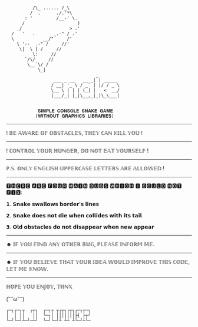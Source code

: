               /\_ ...... /_\
             /  .      ./.'*\
           : '         /__-' \.
          /                    )
        _/                  > .'
      /   '   .       _.-" / .'
      \           __/"     /'
        \ '--  .-" /     //'
         \|  \ | /     //
              \:     //
           `/\/     //
            \__`\/ / 
                \_|
                                      _             
                      ___ _ __   __ _| | _____ 
                     / __| '_ \ / _` | |/ / _ \
                     \__ \ | | | (_| |   <  __/
                     |___/_| |_|\__,_|_|\_\___|
 

                𝐒𝐈𝐌𝐏𝐋𝐄 𝐂𝐎𝐍𝐒𝐎𝐋𝐄 𝐒𝐍𝐀𝐊𝐄 𝐆𝐀𝐌𝐄 
               (𝐖𝐈𝐓𝐇𝐎𝐔𝐓 𝐆𝐑𝐀𝐏𝐇𝐈𝐂𝐒 𝐋𝐈𝐁𝐑𝐀𝐑𝐈𝐄𝐒)
___________________________________________________________________________________________________________________________________________
! 𝔹𝔼 𝔸𝕎𝔸ℝ𝔼 𝕆𝔽 𝕆𝔹𝕊𝕋𝔸ℂ𝕃𝔼𝕊, 𝕋ℍ𝔼𝕐 ℂ𝔸ℕ 𝕂𝕀𝕃𝕃 𝕐𝕆𝕌 !
___________________________________________________________________________________________________________________________________________
! ℂ𝕆ℕ𝕋ℝ𝕆𝕃 𝕐𝕆𝕌ℝ ℍ𝕌ℕ𝔾𝔼ℝ, 𝔻𝕆 ℕ𝕆𝕋 𝔼𝔸𝕋 𝕐𝕆𝕌ℝ𝕊𝔼𝕃𝔽 !
___________________________________________________________________________________________________________________________________________
ℙ.𝕊. 𝕆ℕ𝕃𝕐 𝔼ℕ𝔾𝕃𝕀𝕊ℍ 𝕌ℙℙ𝔼ℝℂ𝔸𝕊𝔼 𝕃𝔼𝕋𝕋𝔼ℝ𝕊 𝔸ℝ𝔼 𝔸𝕃𝕃𝕆𝕎𝔼𝔻 !
___________________________________________________________________________________________________________________________________________
🆃🅷🅴🆁🅴 🅰🆁🅴 🅵🅾🆄🆁 🅼🅰🅸🅽 🅱🆄🅶🆂 🆆🅷🅸🅲🅷 🅸 🅲🅾🆄🅻🅳 🅽🅾🆃 🅵🅸🆇:

𝟭. 𝗦𝗻𝗮𝗸𝗲 𝘀𝘄𝗮𝗹𝗹𝗼𝘄𝘀 𝗯𝗼𝗿𝗱𝗲𝗿'𝘀 𝗹𝗶𝗻𝗲𝘀

𝟮. 𝗦𝗻𝗮𝗸𝗲 𝗱𝗼𝗲𝘀 𝗻𝗼𝘁 𝗱𝗶𝗲 𝘄𝗵𝗲𝗻 𝗰𝗼𝗹𝗹𝗶𝗱𝗲𝘀 𝘄𝗶𝘁𝗵 𝗶𝘁𝘀 𝘁𝗮𝗶𝗹

𝟯. 𝗢𝗹𝗱 𝗼𝗯𝘀𝘁𝗮𝗰𝗹𝗲𝘀 𝗱𝗼 𝗻𝗼𝘁 𝗱𝗶𝘀𝗮𝗽𝗽𝗲𝗮𝗿 𝘄𝗵𝗲𝗻 𝗻𝗲𝘄 𝗮𝗽𝗽𝗲𝗮𝗿
____________________________________________________________________________________________________________________________________________
☻ 𝕀𝔽 𝕐𝕆𝕌 𝔽𝕀ℕ𝔻 𝔸ℕ𝕐 𝕆𝕋ℍ𝔼ℝ 𝔹𝕌𝔾, ℙ𝕃𝔼𝔸𝕊𝔼 𝕀ℕ𝔽𝕆ℝ𝕄 𝕄𝔼.
___________________________________________________________________________________________________________________________________________

☻ 𝕀𝔽 𝕐𝕆𝕌 𝔹𝔼𝕃𝕀𝔼𝕍𝔼 𝕋ℍ𝔸𝕋 𝕐𝕆𝕌ℝ 𝕀𝔻𝔼𝔸 𝕎𝕆𝕌𝕃𝔻 𝕀𝕄ℙℝ𝕆𝕍𝔼 𝕋ℍ𝕀𝕊 ℂ𝕆𝔻𝔼, 𝕃𝔼𝕋 𝕄𝔼 𝕂ℕ𝕆𝕎.
___________________________________________________________________________________________________________________________________________

ℍ𝕆ℙ𝔼 𝕐𝕆𝕌 𝔼ℕ𝕁𝕆𝕐, 𝕋ℍℕ𝕏

(︶ω︶)

    ┌─┐┌─┐┬  ┌┬┐  ┌─┐┬ ┬┌┬┐┌┬┐┌─┐┬─┐
    │  │ ││   ││  └─┐│ │││││││├┤ ├┬┘        
    └─┘└─┘┴─┘─┴┘  └─┘└─┘┴ ┴┴ ┴└─┘┴└─
